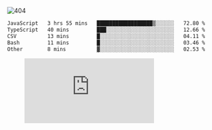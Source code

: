 ![404](https://user-images.githubusercontent.com/378023/89412096-6f759d80-d761-11ea-8c57-84b30ef3f2b1.png)
<!--START_SECTION:waka-->

```txt
JavaScript   3 hrs 55 mins   ██████████████████▒░░░░░░   72.80 %
TypeScript   40 mins         ███░░░░░░░░░░░░░░░░░░░░░░   12.66 %
CSV          13 mins         █░░░░░░░░░░░░░░░░░░░░░░░░   04.11 %
Bash         11 mins         █░░░░░░░░░░░░░░░░░░░░░░░░   03.46 %
Other        8 mins          ▓░░░░░░░░░░░░░░░░░░░░░░░░   02.53 %
```

<!--END_SECTION:waka-->
<figure><embed src="https://wakatime.com/share/@018b853e-267a-435d-a858-33e2b098b9d7/f3c3aa68-553a-4373-a9f9-2d456f62f780.svg"></embed></figure>
